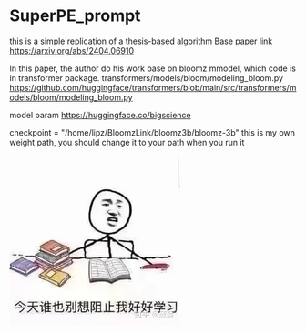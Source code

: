 # SuperPE_prompt

this is a simple replication of a thesis-based algorithm
Base paper link https://arxiv.org/abs/2404.06910

In this paper, the author do his work base on bloomz mmodel, which code is in transformer package.  transformers/models/bloom/modeling_bloom.py   https://github.com/huggingface/transformers/blob/main/src/transformers/models/bloom/modeling_bloom.py

model param  https://huggingface.co/bigscience

checkpoint = "/home/lipz/BloomzLink/bloomz3b/bloomz-3b"    this is my own weight path, you should change it to your path when you run it 

![alt text](/pic/image.png)
